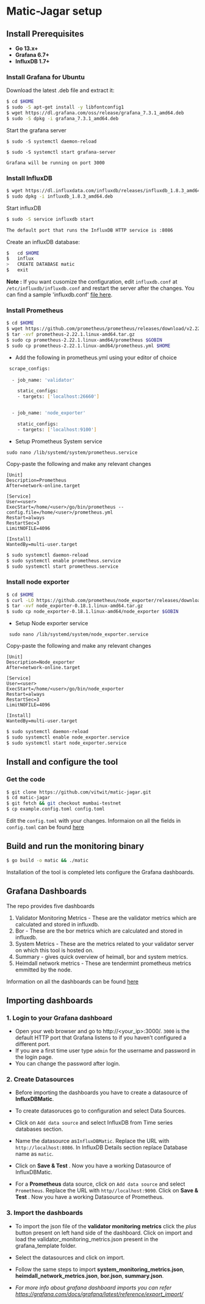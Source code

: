 # Matic-Jagar setup


## Install Prerequisites
- **Go 13.x+**
- **Grafana 6.7+**
- **InfluxDB 1.7+**


### Install Grafana for Ubuntu
Download the latest .deb file and extract it:

```sh
$ cd $HOME
$ sudo -S apt-get install -y libfontconfig1
$ wget https://dl.grafana.com/oss/release/grafana_7.3.1_amd64.deb
$ sudo -S dpkg -i grafana_7.3.1_amd64.deb
```

Start the grafana server
```
$ sudo -S systemctl daemon-reload

$ sudo -S systemctl start grafana-server

Grafana will be running on port 3000 
```

### Install InfluxDB

```sh
$ wget https://dl.influxdata.com/influxdb/releases/influxdb_1.8.3_amd64.deb
$ sudo dpkg -i influxdb_1.8.3_amd64.deb
```

Start influxDB

```sh
$ sudo -S service influxdb start

The default port that runs the InfluxDB HTTP service is :8086
```

Create an influxDB database:

```sh
$   cd $HOME
$   influx
>   CREATE DATABASE matic  
$   exit
```

**Note :** If you want cusomize the configuration, edit `influxdb.conf` at `/etc/influxdb/influxdb.conf` and restart the server after the changes. You can find a sample 'influxdb.conf' [file here](https://github.com/jheyman/influxdb/blob/master/influxdb.conf).


### Install Prometheus 

```sh
$ cd $HOME
$ wget https://github.com/prometheus/prometheus/releases/download/v2.22.1/prometheus-2.22.1.linux-amd64.tar.gz
$ tar -xvf prometheus-2.22.1.linux-amd64.tar.gz
$ sudo cp prometheus-2.22.1.linux-amd64/prometheus $GOBIN
$ sudo cp prometheus-2.22.1.linux-amd64/prometheus.yml $HOME
```

- Add the following in prometheus.yml using your editor of choice

```sh
 scrape_configs:
 
  - job_name: 'validator'

    static_configs:
    - targets: ['localhost:26660']


  - job_name: 'node_exporter'

    static_configs:
    - targets: ['localhost:9100']
```

- Setup Prometheus System service
 ```
 sudo nano /lib/systemd/system/prometheus.service
 ```
 
 Copy-paste the following and make any relevant changes
 
 ```
 [Unit]
Description=Prometheus
After=network-online.target

[Service]
User=<user>
ExecStart=/home/<user>/go/bin/prometheus --config.file=/home/<user>/prometheus.yml
Restart=always
RestartSec=3
LimitNOFILE=4096

[Install]
WantedBy=multi-user.target
 ```


```sh
$ sudo systemctl daemon-reload
$ sudo systemctl enable prometheus.service
$ sudo systemctl start prometheus.service
```

### Install node exporter


```sh
$ cd $HOME
$ curl -LO https://github.com/prometheus/node_exporter/releases/download/v0.18.1/node_exporter-0.18.1.linux-amd64.tar.gz
$ tar -xvf node_exporter-0.18.1.linux-amd64.tar.gz
$ sudo cp node_exporter-0.18.1.linux-amd64/node_exporter $GOBIN
```
- Setup Node exporter service

```
 sudo nano /lib/systemd/system/node_exporter.service
 ```
 
 Copy-paste the following and make any relevant changes
 
 ```
 [Unit]
Description=Node_exporter
After=network-online.target

[Service]
User=<user>
ExecStart=/home/<user>/go/bin/node_exporter
Restart=always
RestartSec=3
LimitNOFILE=4096

[Install]
WantedBy=multi-user.target
 ```

```sh
$ sudo systemctl daemon-reload
$ sudo systemctl enable node_exporter.service
$ sudo systemctl start node_exporter.service
```

## Install and configure the tool

### Get the code

```bash
$ git clone https://github.com/vitwit/matic-jagar.git
$ cd matic-jagar
$ git fetch && git checkout mumbai-testnet
$ cp example.config.toml config.toml
```

Edit the `config.toml` with your changes. Informaion on all the fields in `config.toml` can be found [here](./docs/config-desc.md)


## Build and run the monitoring binary

```sh
$ go build -o matic && ./matic
```

Installation of the tool is completed lets configure the Grafana dashboards.

## Grafana Dashboards

The repo provides five dashboards

1. Validator Monitoring Metrics - These are the validator metrics which are calculated and stored in influxdb.
2. Bor - These are the bor metrics which are calculated and stored in influxdb.
3. System Metrics - These are the metrics related to your validator server on which this tool is hosted on.
4. Summary -  gives quick overview of heimall, bor and system metrics.
5. Heimdall network metrics - These are tendermint prometheus metrics emmitted by the node.

Information on all the dashboards can be found [here](./docs/dashboard-desc.md)


## Importing dashboards

### 1. Login to your Grafana dashboard
- Open your web browser and go to http://<your_ip>:3000/. `3000` is the default HTTP port that Grafana listens to if you haven’t configured a different port.
- If you are a first time user type `admin` for the username and password in the login page.
- You can change the password after login.

### 2. Create Datasources

- Before importing the dashboards you have to create a datasource of **InfluxDBMatic**.
- To create datasoruces go to configuration and select Data Sources.
- Click on `Add data source` and select InfluxDB from Time series databases section.
- Name the datasource as`InfluxDBMatic`. Replace the URL with `http://localhost:8086`. In InfluxDB Details section replace Database name as `matic`.
- Click on **Save & Test** . Now you have a working Datasource of InfluxDBMatic.

- For a **Prometheus** data source, click on `Add data source` and select `Prometheus`. Replace the URL with `http//localhost:9090`. Click on **Save & Test** . Now you have a working Datasource of Prometheus.


### 3. Import the dashboards
- To import the json file of the **validator monitoring metrics** click the *plus* button present on left hand side of the dashboard. Click on import and load the validator_monitoring_metrics.json present in the grafana_template folder. 

- Select the datasources and click on import.

- Follow the same steps to import **system_monitoring_metrics.json**, **heimdall_network_metrics.json**, **bor.json**, **summary.json**. 


- *For more info about grafana dashboard imports you can refer https://grafana.com/docs/grafana/latest/reference/export_import/*



